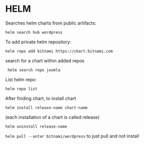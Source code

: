# HELM

Searches helm charts from public artifacts:

`helm search hub wordpress`


To add private helm repository:

`helm repo add bitnami https://chart.bitnami.com`

search for a chart within added repos

` helm search repo joomla`


List helm repo:

`helm repo list`

After finding chart, to install chart

`helm install release-name chart-name`

(each installation of a chart is called release)


`helm uninstall release-name`

`helm pull --untar bitnami/wordpress` to just pull and not install